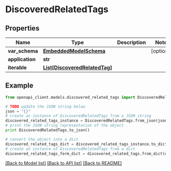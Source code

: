 # DiscoveredRelatedTags


## Properties
Name | Type | Description | Notes
------------ | ------------- | ------------- | -------------
**var_schema** | [**EmbeddedModelSchema**](EmbeddedModelSchema.md) |  | [optional] 
**application** | **str** |  | 
**iterable** | [**List[DiscoveredRelatedTag]**](DiscoveredRelatedTag.md) |  | 

## Example

```python
from openapi_client.models.discovered_related_tags import DiscoveredRelatedTags

# TODO update the JSON string below
json = "{}"
# create an instance of DiscoveredRelatedTags from a JSON string
discovered_related_tags_instance = DiscoveredRelatedTags.from_json(json)
# print the JSON string representation of the object
print DiscoveredRelatedTags.to_json()

# convert the object into a dict
discovered_related_tags_dict = discovered_related_tags_instance.to_dict()
# create an instance of DiscoveredRelatedTags from a dict
discovered_related_tags_form_dict = discovered_related_tags.from_dict(discovered_related_tags_dict)
```
[[Back to Model list]](../README.md#documentation-for-models) [[Back to API list]](../README.md#documentation-for-api-endpoints) [[Back to README]](../README.md)


